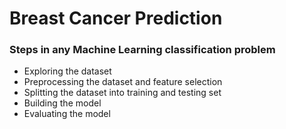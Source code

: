 # Breast Cancer Prediction

### Steps in any Machine Learning classification problem
- Exploring the dataset
- Preprocessing the dataset and feature selection
- Splitting the dataset into training and testing set
- Building the model
- Evaluating the model